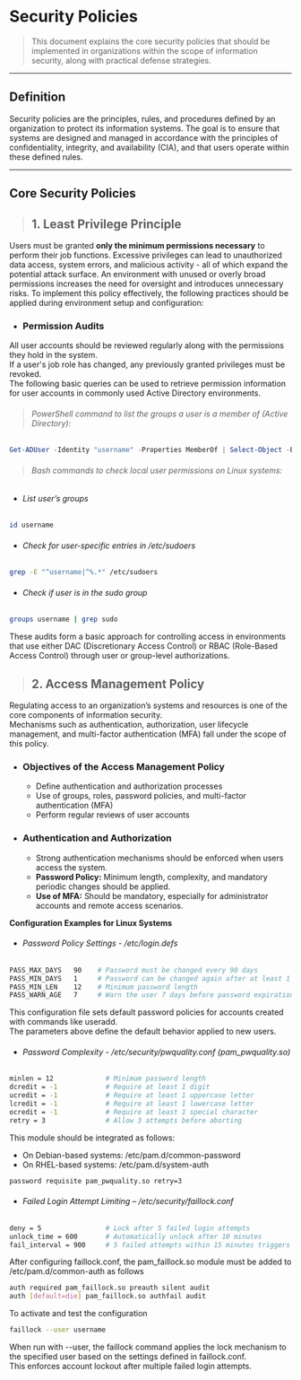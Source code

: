 # Security Policies
> This document explains the core security policies that should be implemented in organizations within the scope of information security, along with practical defense strategies.

---

## Definition
Security policies are the principles, rules, and procedures defined by an organization to protect its information systems.
The goal is to ensure that systems are designed and managed in accordance with the principles of confidentiality, integrity, and availability (CIA), and that users operate within these defined rules.

---

## Core Security Policies

> ## 1. Least Privilege Principle
Users must be granted **only the minimum permissions necessary** to perform their job functions.
Excessive privileges can lead to unauthorized data access, system errors, and malicious activity - all of which expand the potential attack surface.
An environment with unused or overly broad permissions increases the need for oversight and introduces unnecessary risks.
To implement this policy effectively, the following practices should be applied during environment setup and configuration:

- ### **Permission Audits**

All user accounts should be reviewed regularly along with the permissions they hold in the system.  
If a user's job role has changed, any previously granted privileges must be revoked.  
The following basic queries can be used to retrieve permission information for user accounts in commonly used Active Directory environments.

> ###### PowerShell command to list the groups a user is a member of (Active Directory):
```powershell
Get-ADUser -Identity "username" -Properties MemberOf | Select-Object -ExpandProperty MemberOf
```

> ###### Bash commands to check local user permissions on Linux systems:
- ###### List user’s groups
```bash
id username
```

- ###### Check for user-specific entries in /etc/sudoers
```bash
grep -E "^username|^%.*" /etc/sudoers
```

- ###### Check if user is in the sudo group
```bash
groups username | grep sudo
```

These audits form a basic approach for controlling access in environments that use either DAC (Discretionary Access Control) or RBAC (Role-Based Access Control) through user or group-level authorizations.

> ## 2. Access Management Policy
Regulating access to an organization’s systems and resources is one of the core components of information security.  
Mechanisms such as authentication, authorization, user lifecycle management, and multi-factor authentication (MFA) fall under the scope of this policy.

- ### Objectives of the Access Management Policy
  - Define authentication and authorization processes  
  - Use of groups, roles, password policies, and multi-factor authentication (MFA)  
  - Perform regular reviews of user accounts  

- ### Authentication and Authorization
  - Strong authentication mechanisms should be enforced when users access the system.  
  - **Password Policy:** Minimum length, complexity, and mandatory periodic changes should be applied.  
  - **Use of MFA:** Should be mandatory, especially for administrator accounts and remote access scenarios.

**Configuration Examples for Linux Systems**

- ###### Password Policy Settings - /etc/login.defs
```bash
PASS_MAX_DAYS   90    # Password must be changed every 90 days
PASS_MIN_DAYS   1     # Password can be changed again after at least 1 day
PASS_MIN_LEN    12    # Minimum password length
PASS_WARN_AGE   7     # Warn the user 7 days before password expiration
```
This configuration file sets default password policies for accounts created with commands like useradd.<br>
The parameters above define the default behavior applied to new users.<br>

- ###### Password Complexity - /etc/security/pwquality.conf (pam_pwquality.so)
```bash
minlen = 12             # Minimum password length
dcredit = -1            # Require at least 1 digit
ucredit = -1            # Require at least 1 uppercase letter
lcredit = -1            # Require at least 1 lowercase letter
ocredit = -1            # Require at least 1 special character
retry = 3               # Allow 3 attempts before aborting
```

This module should be integrated as follows:<br>
- On Debian-based systems: /etc/pam.d/common-password
- On RHEL-based systems: /etc/pam.d/system-auth

```bash
password requisite pam_pwquality.so retry=3
```

- ###### Failed Login Attempt Limiting – /etc/security/faillock.conf
```bash
deny = 5                # Lock after 5 failed login attempts
unlock_time = 600       # Automatically unlock after 10 minutes
fail_interval = 900     # 5 failed attempts within 15 minutes triggers lock
```

After configuring faillock.conf, the pam_faillock.so module must be added to /etc/pam.d/common-auth as follows<br>
```bash
auth required pam_faillock.so preauth silent audit
auth [default=die] pam_faillock.so authfail audit
```
To activate and test the configuration<br>
```bash
faillock --user username
```
When run with --user, the faillock command applies the lock mechanism to the specified user based on the settings defined in faillock.conf.<br>
This enforces account lockout after multiple failed login attempts.
